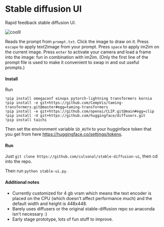 # Stable diffusion UI

Rapid feedback stable diffusion UI.

![coolll](https://user-images.githubusercontent.com/112416131/187251967-3e65e38e-b5fb-4f46-a194-0e2b0900a381.gif)

Reads the prompt from `prompt.txt`. Click the image to draw on it. Press `escape` to apply text2image from your prompt. Press `space` to apply im2im on the current image. Press `enter` to activate your camera and load a frame into the image: fun in combination with im2im. (Only the first line of the prompt file is used to make it convenient to swap in and out useful prompts.)


#### Install
Run
```
!pip install omegaconf einops pytorch-lightning transformers kornia
!pip install -e git+https://github.com/CompVis/taming-transformers.git@master#egg=taming-transformers
!pip install -e git+https://github.com/openai/CLIP.git@main#egg=clip
!pip install -U git+https://github.com/huggingface/diffusers.git
!pip install taichi
```

Then set the environment variable `SD_AUTH` to your hugginface token that you get from here https://huggingface.co/settings/tokens.

#### Run
Just `git clone https://github.com/culsonal/stable-diffusion-ui`, then cd into the repo.

Then run `python stable-ui.py`.

#### Additional notes
* Currently customized for 4 gb vram which means the text encoder is placed on the CPU (which doesn't affect performance much) and the default width and height is 448x448.
* Barely uses diffusers or the original stable-diffusion repo so anaconda isn't necessary :)
* Early stage prototype, lots of fun stuff to improve.
